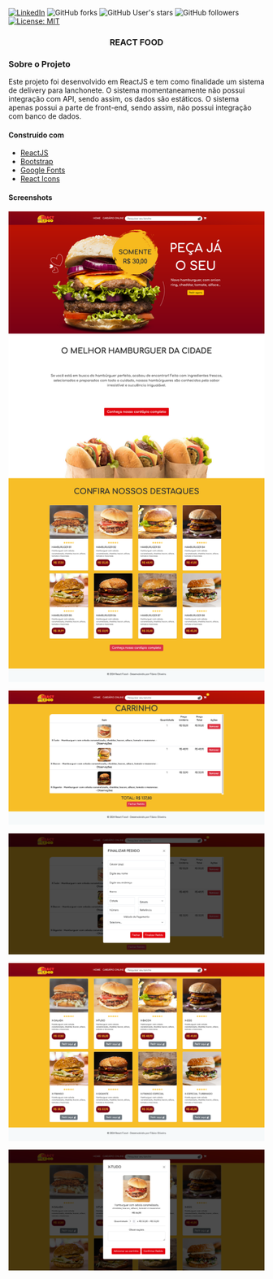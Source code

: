 [![LinkedIn][linkedin-shield]][linkedin-url]
![GitHub forks](https://img.shields.io/github/forks/oliveiradeflavio/react-food?style=for-the-badge)
![GitHub User's stars](https://img.shields.io/github/stars/oliveiradeflavio?style=for-the-badge)
![GitHub followers](https://img.shields.io/github/followers/oliveiradeflavio?style=for-the-badge)
[![License: MIT](https://img.shields.io/badge/License-MIT-yellow.svg)](https://github.com/oliveiradeflavio/react-food/blob/main/LICENSE)


<h3 align="center">REACT FOOD</h3>

### Sobre o Projeto

Este projeto foi desenvolvido em ReactJS e tem como finalidade um sistema de delivery para lanchonete. O sistema momentaneamente não possui integração com API, sendo assim, os dados são estáticos. O sistema apenas possui a parte de front-end, sendo assim, não possui integração com banco de dados.

#### Construído com

* [ReactJS](https://react.dev/)
* [Bootstrap](https://getbootstrap.com/)
* [Google Fonts](https://fonts.google.com/)
* [React Icons](https://react-icons.github.io/react-icons/)



#### Screenshots


![](https://github.com/oliveiradeflavio/react-food/blob/main/src/assets/img/home.png)

![](https://github.com/oliveiradeflavio/react-food/blob/main/src/assets/img/carrinho.png)

![](https://github.com/oliveiradeflavio/react-food/blob/main/src/assets/img/checkout.png)

![](https://github.com/oliveiradeflavio/react-food/blob/main/src/assets/img/menu.png)

![](https://github.com/oliveiradeflavio/react-food/blob/main/src/assets/img/pedido.png)









[linkedin-shield]: https://img.shields.io/badge/-LinkedIn-black.svg?style=for-the-badge&logo=linkedin&colorB=555
[linkedin-url]: https://www.linkedin.com/in/fladoliveira/
[product-screenshot]: https://raw.githubusercontent.com/oliveiradeflavio/react-food/src/assets/img/home.png
